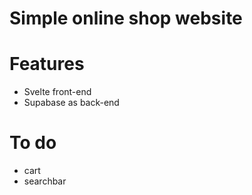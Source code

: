 # Simple online shop website

# Features

- Svelte front-end
- Supabase as back-end

# To do

- cart
- searchbar

